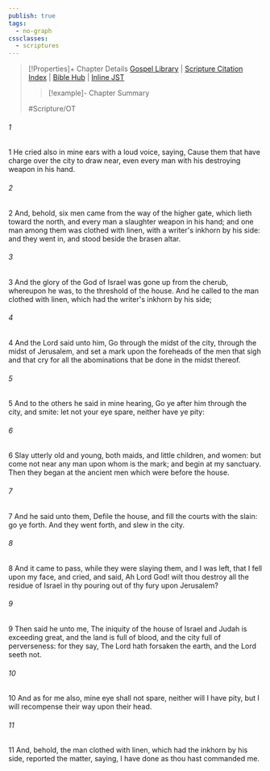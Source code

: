 ```yaml
---
publish: true
tags:
  - no-graph
cssclasses:
  - scriptures
---
```

>[!Properties]+ Chapter Details
>[Gospel Library](https://churchofjesuschrist.org/study/scriptures/ot/ezek/9?lang=eng)    |    [Scripture Citation Index](https://scriptures.byu.edu/#07e09::c07e09)    |    [Bible Hub](https://biblehub.com/ezekiel/9.htm)    |    [Inline JST](https://scripturetoolbox.com/html/ic/Ezekiel/9.html)
>>[!example]- Chapter Summary
>> 
> 
>
>#Scripture/OT
###### 1
1 He cried also in mine ears with a loud voice, saying, Cause them that have charge over the city to draw near, even every man with his destroying weapon in his hand.
###### 2
2 And, behold, six men came from the way of the higher gate, which lieth toward the north, and every man a slaughter weapon in his hand; and one man among them was clothed with linen, with a writer's inkhorn by his side: and they went in, and stood beside the brasen altar.
###### 3
3 And the glory of the God of Israel was gone up from the cherub, whereupon he was, to the threshold of the house. And he called to the man clothed with linen, which had the writer's inkhorn by his side;
###### 4
4 And the Lord said unto him, Go through the midst of the city, through the midst of Jerusalem, and set a mark upon the foreheads of the men that sigh and that cry for all the abominations that be done in the midst thereof.
###### 5
5 And to the others he said in mine hearing, Go ye after him through the city, and smite: let not your eye spare, neither have ye pity:
###### 6
6 Slay utterly old and young, both maids, and little children, and women: but come not near any man upon whom is the mark; and begin at my sanctuary. Then they began at the ancient men which were before the house.
###### 7
7 And he said unto them, Defile the house, and fill the courts with the slain: go ye forth. And they went forth, and slew in the city.
###### 8
8 And it came to pass, while they were slaying them, and I was left, that I fell upon my face, and cried, and said, Ah Lord God! wilt thou destroy all the residue of Israel in thy pouring out of thy fury upon Jerusalem?
###### 9
9 Then said he unto me, The iniquity of the house of Israel and Judah is exceeding great, and the land is full of blood, and the city full of perverseness: for they say, The Lord hath forsaken the earth, and the Lord seeth not.
###### 10
10 And as for me also, mine eye shall not spare, neither will I have pity, but I will recompense their way upon their head.
###### 11
11 And, behold, the man clothed with linen, which had the inkhorn by his side, reported the matter, saying, I have done as thou hast commanded me.
